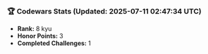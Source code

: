### 🏆 Codewars Stats (Updated: 2025-07-11 02:47:34 UTC)

- **Rank:** 8 kyu
- **Honor Points:** 3
- **Completed Challenges:** 1
